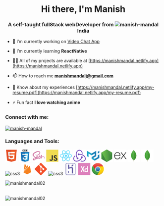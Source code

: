 <h1 align="center">Hi there, I'm Manish</h1>
<h3 align="center">A self-taught fullStack webDeveloper from <img src="https://upload.wikimedia.org/wikipedia/en/4/41/Flag_of_India.svg" alt="manish-mandal" height="20" width="30" />India</h3>

- 🔭 I’m currently working on [Video Chat App](https://github.com/manishMandal02/video-calling-app)

- 🌱 I’m currently learning **ReactNative**

- 👨‍💻 All of my projects are available at [https://manishmandal.netlify.app](https://manishmandal.netlify.app)

- 📫 How to reach me **manishmandalj@gmail.com**

- 📄 Know about my experiences [https://manishmandal.netlify.app/my-resume.pdf](https://manishmandal.netlify.app/my-resume.pdf)

- ⚡ Fun fact **I love watching anime**

<h3 align="left">Connect with me:</h3>
<p align="left">
<a href="https://linkedin.com/in/manish-mandal" rel="noreferrer" target="_blank"><img align="center" src="https://cdn.jsdelivr.net/npm/simple-icons@3.0.1/icons/linkedin.svg" alt="manish-mandal" height="30" width="40" /></a>
</p>

<h3 align="left">Languages and Tools:</h3>
<p align="left"> 
 <img src="https://raw.githubusercontent.com/devicons/devicon/master/icons/html5/html5-original.svg" alt="css3" width="40" height="40"/>
 <img src="https://raw.githubusercontent.com/devicons/devicon/master/icons/css3/css3-original-wordmark.svg" alt="css3" width="40" height="40"/>
 <img src="https://raw.githubusercontent.com/devicons/devicon/2809b567852a4648062a2d3e7c1c531367458c0b/icons/sass/sass-original.svg" alt="css3" width="40" height="40"/>
 <img src="https://raw.githubusercontent.com/devicons/devicon/master/icons/javascript/javascript-original.svg" alt="css3" width="40" height="40"/>
 <img src="https://raw.githubusercontent.com/devicons/devicon/2809b567852a4648062a2d3e7c1c531367458c0b/icons/react/react-original.svg" alt="css3" width="40" height="40"/>
 <img src="https://raw.githubusercontent.com/devicons/devicon/2809b567852a4648062a2d3e7c1c531367458c0b/icons/redux/redux-original.svg" alt="css3" width="40" height="40"/>
 <img src="https://raw.githubusercontent.com/devicons/devicon/2809b567852a4648062a2d3e7c1c531367458c0b/icons/materialui/materialui-original.svg" alt="css3" width="40" height="40"/>
 <img src="https://raw.githubusercontent.com/devicons/devicon/2809b567852a4648062a2d3e7c1c531367458c0b/icons/nodejs/nodejs-original.svg" alt="css3" width="40" height="40"/>
 <img src="https://raw.githubusercontent.com/devicons/devicon/2809b567852a4648062a2d3e7c1c531367458c0b/icons/express/express-original.svg" alt="css3" width="40" height="40"/>
 <img src="https://raw.githubusercontent.com/devicons/devicon/2809b567852a4648062a2d3e7c1c531367458c0b/icons/mongodb/mongodb-original.svg" alt="css3" width="40" height="40"/>
 <img src="https://raw.githubusercontent.com/devicons/devicon/2809b567852a4648062a2d3e7c1c531367458c0b/icons/mongodb/mongodb-original.svg" alt="css3" width="40" height="40"/>
 <img src="https://res.cloudinary.com/vastia/image/upload/v1615998801/portfolio/TechStack/jwt_xq9lcl.png" alt="css3" width="40" height="40"/>
 <img src="https://raw.githubusercontent.com/devicons/devicon/2809b567852a4648062a2d3e7c1c531367458c0b/icons/firebase/firebase-plain.svg" alt="css3" width="40" height="40"/>
 <img src="https://raw.githubusercontent.com/devicons/devicon/2809b567852a4648062a2d3e7c1c531367458c0b/icons/git/git-original.svg" alt="css3" width="40" height="40"/>
 <img src="https://res.cloudinary.com/vastia/image/upload/v1615998803/portfolio/TechStack/vs-code_qywr62.png" alt="css3" width="40" height="40"/>
 <img src="https://raw.githubusercontent.com/devicons/devicon/2809b567852a4648062a2d3e7c1c531367458c0b/icons/heroku/heroku-original.svg" alt="css3" width="40" height="40"/>
 <img src="https://raw.githubusercontent.com/devicons/devicon/2809b567852a4648062a2d3e7c1c531367458c0b/icons/xd/xd-plain.svg" alt="css3" width="40" height="40"/>
 <img src="https://raw.githubusercontent.com/devicons/devicon/2809b567852a4648062a2d3e7c1c531367458c0b/icons/chrome/chrome-original.svg" alt="css3" width="40" height="40"/>
 </p>

<p><img align="left" src="https://github-readme-stats.vercel.app/api/top-langs?username=manishmandal02&show_icons=true&locale=en&layout=compact" alt="manishmandal02" /></p>

<br>
<br>

<p><img align="center" src="https://github-readme-stats.vercel.app/api?username=manishmandal02&show_icons=true&locale=en&hide=contribs&count_private=true&show_icons=true" alt="manishmandal02" /></p>
